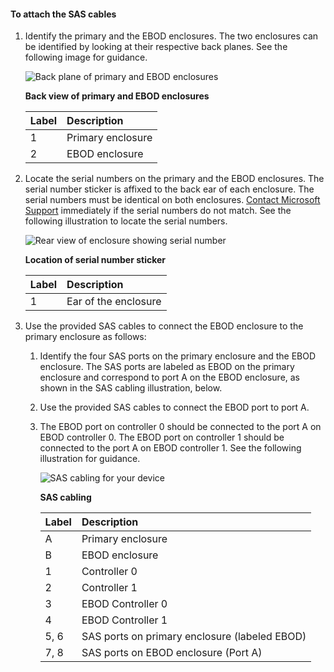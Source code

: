 <!--author=alkohli last changed:02/22/16-->

#### <a name="to-attach-the-sas-cables"></a>To attach the SAS cables
1. Identify the primary and the EBOD enclosures. The two enclosures can be identified by looking at their respective back planes. See the following image for guidance. 
   
    ![Back plane of primary and EBOD enclosures](https://docstestmedia1.blob.core.windows.net/azure-media/includes/media/storsimple-sas-cable-8600/HCSBackplaneofprimaryandEBODenclosure.png)
   
    **Back view of primary and EBOD enclosures**
   
   | Label | Description |
   |:--- |:--- |
   | 1 |Primary enclosure |
   | 2 |EBOD enclosure |
2. Locate the serial numbers on the primary and the EBOD enclosures. The serial number sticker is affixed to the back ear of each enclosure. The serial numbers must be identical on both enclosures. [Contact Microsoft Support](../articles/storsimple/storsimple-contact-microsoft-support.md) immediately if the serial numbers do not match. See the following illustration to locate the serial numbers.
   
    ![Rear view of enclosure showing serial number](https://docstestmedia1.blob.core.windows.net/azure-media/includes/media/storsimple-sas-cable-8600/HCSRearviewofenclosureindicatinglocationofserialnumbersticker.png)
   
    **Location of serial number sticker**
   
   | Label | Description |
   |:--- |:--- |
   | 1 |Ear of the enclosure |
3. Use the provided SAS cables to connect the EBOD enclosure to the primary enclosure as follows:
   
   1. Identify the four SAS ports on the primary enclosure and the EBOD enclosure. The SAS ports are labeled as EBOD on the primary enclosure and correspond to port A on the EBOD enclosure, as shown in the SAS cabling illustration, below.
   2. Use the provided SAS cables to connect the EBOD port to port A.
   3. The EBOD port on controller 0 should be connected to the port A on EBOD controller 0. The EBOD port on controller 1 should be connected to the port A on EBOD controller 1. See the following illustration for guidance. 
      
      ![SAS cabling for your device](https://docstestmedia1.blob.core.windows.net/azure-media/includes/media/storsimple-sas-cable-8600/HCSSAScablingforyourdevice.png)
      
      **SAS cabling**
      
      | Label | Description |
      |:--- |:--- |
      | A |Primary enclosure |
      | B |EBOD enclosure |
      | 1 |Controller 0 |
      | 2 |Controller 1 |
      | 3 |EBOD Controller 0 |
      | 4 |EBOD Controller 1 |
      | 5, 6 |SAS ports on primary enclosure (labeled EBOD) |
      | 7, 8 |SAS ports on EBOD enclosure (Port A) |




